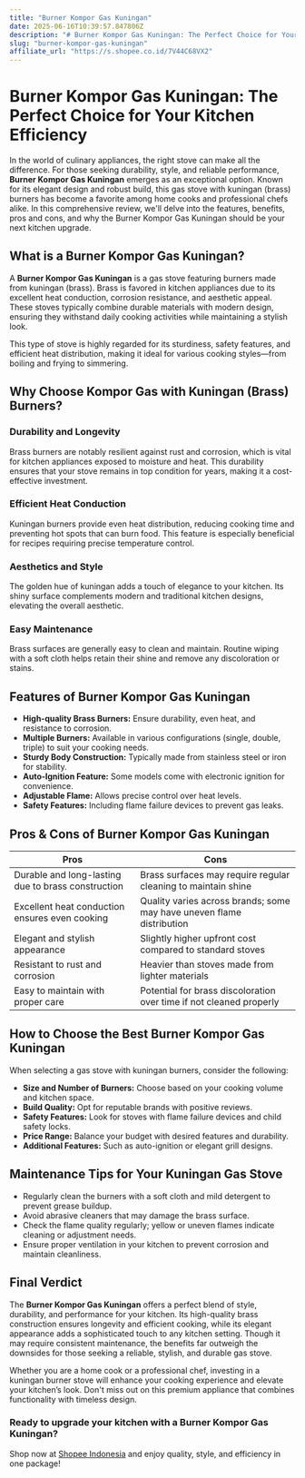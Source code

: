 ```yaml
---
title: "Burner Kompor Gas Kuningan"
date: 2025-06-16T10:39:57.847806Z
description: "# Burner Kompor Gas Kuningan: The Perfect Choice for Your Kitchen Efficiency..."
slug: "burner-kompor-gas-kuningan"
affiliate_url: "https://s.shopee.co.id/7V44C68VX2"
---
```

# Burner Kompor Gas Kuningan: The Perfect Choice for Your Kitchen Efficiency

In the world of culinary appliances, the right stove can make all the difference. For those seeking durability, style, and reliable performance, **Burner Kompor Gas Kuningan** emerges as an exceptional option. Known for its elegant design and robust build, this gas stove with kuningan (brass) burners has become a favorite among home cooks and professional chefs alike. In this comprehensive review, we'll delve into the features, benefits, pros and cons, and why the Burner Kompor Gas Kuningan should be your next kitchen upgrade.

## What is a Burner Kompor Gas Kuningan?

A **Burner Kompor Gas Kuningan** is a gas stove featuring burners made from kuningan (brass). Brass is favored in kitchen appliances due to its excellent heat conduction, corrosion resistance, and aesthetic appeal. These stoves typically combine durable materials with modern design, ensuring they withstand daily cooking activities while maintaining a stylish look.

This type of stove is highly regarded for its sturdiness, safety features, and efficient heat distribution, making it ideal for various cooking styles—from boiling and frying to simmering.

## Why Choose Kompor Gas with Kuningan (Brass) Burners?

### Durability and Longevity

Brass burners are notably resilient against rust and corrosion, which is vital for kitchen appliances exposed to moisture and heat. This durability ensures that your stove remains in top condition for years, making it a cost-effective investment.

### Efficient Heat Conduction

Kuningan burners provide even heat distribution, reducing cooking time and preventing hot spots that can burn food. This feature is especially beneficial for recipes requiring precise temperature control.

### Aesthetics and Style

The golden hue of kuningan adds a touch of elegance to your kitchen. Its shiny surface complements modern and traditional kitchen designs, elevating the overall aesthetic.

### Easy Maintenance

Brass surfaces are generally easy to clean and maintain. Routine wiping with a soft cloth helps retain their shine and remove any discoloration or stains.

## Features of Burner Kompor Gas Kuningan

- **High-quality Brass Burners:** Ensure durability, even heat, and resistance to corrosion.
- **Multiple Burners:** Available in various configurations (single, double, triple) to suit your cooking needs.
- **Sturdy Body Construction:** Typically made from stainless steel or iron for stability.
- **Auto-Ignition Feature:** Some models come with electronic ignition for convenience.
- **Adjustable Flame:** Allows precise control over heat levels.
- **Safety Features:** Including flame failure devices to prevent gas leaks.

## Pros & Cons of Burner Kompor Gas Kuningan

| **Pros** | **Cons** |
|------------|--------------|
| Durable and long-lasting due to brass construction | Brass surfaces may require regular cleaning to maintain shine |
| Excellent heat conduction ensures even cooking | Quality varies across brands; some may have uneven flame distribution |
| Elegant and stylish appearance | Slightly higher upfront cost compared to standard stoves |
| Resistant to rust and corrosion | Heavier than stoves made from lighter materials |
| Easy to maintain with proper care | Potential for brass discoloration over time if not cleaned properly |

## How to Choose the Best Burner Kompor Gas Kuningan

When selecting a gas stove with kuningan burners, consider the following:

- **Size and Number of Burners:** Choose based on your cooking volume and kitchen space.
- **Build Quality:** Opt for reputable brands with positive reviews.
- **Safety Features:** Look for stoves with flame failure devices and child safety locks.
- **Price Range:** Balance your budget with desired features and durability.
- **Additional Features:** Such as auto-ignition or elegant grill designs.

## Maintenance Tips for Your Kuningan Gas Stove

- Regularly clean the burners with a soft cloth and mild detergent to prevent grease buildup.
- Avoid abrasive cleaners that may damage the brass surface.
- Check the flame quality regularly; yellow or uneven flames indicate cleaning or adjustment needs.
- Ensure proper ventilation in your kitchen to prevent corrosion and maintain cleanliness.

## Final Verdict

The **Burner Kompor Gas Kuningan** offers a perfect blend of style, durability, and performance for your kitchen. Its high-quality brass construction ensures longevity and efficient cooking, while its elegant appearance adds a sophisticated touch to any kitchen setting. Though it may require consistent maintenance, the benefits far outweigh the downsides for those seeking a reliable, stylish, and durable gas stove.

Whether you are a home cook or a professional chef, investing in a kuningan burner stove will enhance your cooking experience and elevate your kitchen’s look. Don't miss out on this premium appliance that combines functionality with timeless design.

### Ready to upgrade your kitchen with a Burner Kompor Gas Kuningan? 

Shop now at [Shopee Indonesia](https://s.shopee.co.id/7V44C68VX2) and enjoy quality, style, and efficiency in one package!